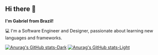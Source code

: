 ## Hi there 👋

**I'm Gabriel from Brazil!**

💻 I'm a Software Engineer and Designer, passionate about learning new languages and frameworks.

[![Anurag's GitHub stats-Dark](https://github-readme-stats.vercel.app/api?username=gabrielnalmeida&hide_border=true&show_icons=true&theme=dark#gh-dark-mode-only)](https://github.com/anuraghazra/github-readme-stats#gh-dark-mode-only)
[![Anurag's GitHub stats-Light](https://github-readme-stats.vercel.app/api?username=gabrielnalmeida&hide_border=true&show_icons=true&theme=default#gh-light-mode-only)](https://github.com/anuraghazra/github-readme-stats#gh-light-mode-only)
